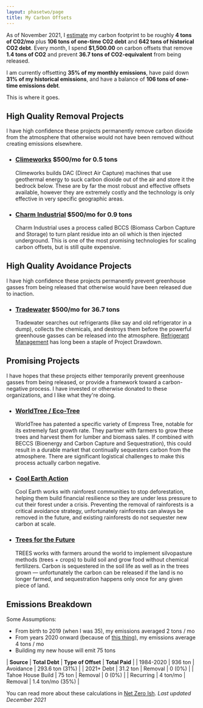 ```yaml
---
layout: phasetwo/page
title: My Carbon Offsets
---
```


As of November 2021, I [estimate](#emissions-breakdown) my carbon footprint to be roughly **4 tons of C02/mo** plus **106 tons of one-time C02 debt** and **642 tons of historical CO2 debt**. Every month, I spend **$1,500.00** on carbon offsets that remove **1.4 tons of CO2** and prevent **36.7 tons of CO2-equivalent** from being released.

I am currently offsetting **35% of my monthly emissions**, have paid down **31% of my historical emissions**, and have a balance of **106 tons of one-time emissions debt**.

This is where it goes.

## High Quality Removal Projects

I have high confidence these projects permanently remove carbon dioxide from the atmosphere that otherwise would not have been removed without creating emissions elsewhere.

<ul class="nonprofits">
  <li>
  <h3><a href="https://climeworks.com/invitation/Jy04DG0A">Climeworks</a> $500/mo for 0.5 tons</h3>
  <p>Climeworks builds DAC (Direct Air Capture) machines that use geothermal energy to suck carbon dioxide out of the air and store it the bedrock below. These are by far the most robust and effective offsets available, however they are extremely costly and the technology is only effective in very specific geographic areas.</p>
  </li>
  <li>
  <h3><a href="https://charmindustrial.com/">Charm Industrial</a> $500/mo for 0.9 tons</h3>
  <p>Charm Industrial uses a process called BCCS (Biomass Carbon Capture and Storage) to turn plant residue into an oil which is then injected underground. This is one of the most promising technologies for scaling carbon offsets, but is still quite expensive.</p>
  </li>
</ul>

## High Quality Avoidance Projects

I have high confidence these projects permanently prevent greenhouse gasses from being released that otherwise would have been released due to inaction.

<ul class="nonprofits">
  <li>
  <h3><a href="https://tradewater.us">Tradewater</a> $500/mo for 36.7 tons</h3>
  <p>Tradewater searches out refrigerants (like say and old refrigerator in a dump), collects the chemicals, and destroys them before the powerful greenhouse gasses can be released into the atmosphere. <a href="https://drawdown.org/solutions/refrigerant-management">Refrigerant Management</a> has long been a staple of Project Drawdown.</p>
  </li>
</ul>

## Promising Projects

I have hopes that these projects either temporarily prevent greenhouse gasses from being released, or provide a framework toward a carbon-negative process. I have invested or otherwise donated to these organizations, and I like what they're doing.

<ul class="nonprofits">
  <li>
  <h3><a href="https://www.worldtree.eco/">WorldTree / Eco-Tree</a></h3>
  <p>WorldTree has patented a specific variety of Empress Tree, notable for its extremely fast growth rate. They partner with farmers to grow these trees and harvest them for lumber and biomass sales. If combined with BECCS (Bioenergy and Carbon Capture and Sequestration), this could result in a durable market that continually sequesters carbon from the atmosphere. There are significant logistical challenges to make this process actually carbon negative.</p>
  </li>
  <li>
  <h3><a href="https://www.coolearth.org/">Cool Earth Action</a></h3>
  <p>Cool Earth works with rainforest communities to stop deforestation, helping them build financial resilience so they are under less pressure to cut their forest under a crisis. Preventing the removal of rainforests is a critical avoidance strategy, unfortunately rainforests can always be removed in the future, and existing rainforests do not sequester new carbon at scale.</p>
  </li>
  <li>
  <h3><a href="https://trees.org">Trees for the Future</a></h3>
  <p>TREES works with farmers around the world to implement silvopasture methods (trees + crops) to build soil and grow food without chemical fertilizers. Carbon is sequestered in the soil life as well as in the trees grown — unfortunately the carbon can be released if the land is no longer farmed, and sequestration happens only once for any given piece of land.</p>
  </li>
</ul>

## Emissions Breakdown

Some Assumptions:

- From birth to 2019 (when I was 35), my emissions averaged 2 tons / mo
- From years 2020 onward (because of [this thing](https://news.microsoft.com/announcement/microsoft-acquires-github/)), my emissions average 4 tons / mo
- Building my new house will emit 75 tons

| **Source** | **Total Debt** | **Type of Offset** | **Total Paid** |
| 1984-2020 | 936 ton | Avoidance | 293.6 ton (31%) |
| 2021+ Debt | 31.2 ton | Removal | 0 (0%) |
| Tahoe House Build | 75 ton | Removal | 0 (0%) |
| Recurring | 4 ton/mo | Removal | 1.4 ton/mo (35%) |

You can read more about these calculations in [Net Zero Ish](/posts/net-zero-ish). _Last updated December 2021_

